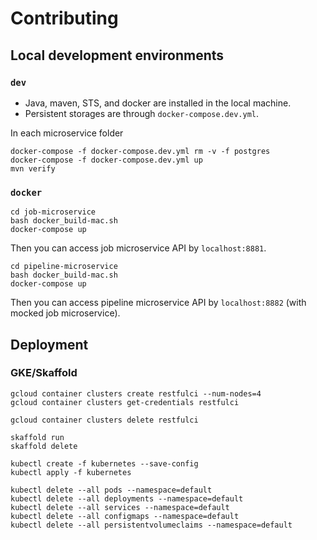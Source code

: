 # Contributing

## Local development environments

### `dev`

* Java, maven, STS, and docker are installed in the local machine.
* Persistent storages are through `docker-compose.dev.yml`.

In each microservice folder

```
docker-compose -f docker-compose.dev.yml rm -v -f postgres
docker-compose -f docker-compose.dev.yml up
mvn verify
```

### `docker`

```
cd job-microservice
bash docker_build-mac.sh
docker-compose up
```

Then you can access job microservice API by `localhost:8881`.

```
cd pipeline-microservice
bash docker_build-mac.sh
docker-compose up
```

Then you can access pipeline microservice API by `localhost:8882` (with mocked job microservice).

## Deployment

### GKE/Skaffold

```
gcloud container clusters create restfulci --num-nodes=4
gcloud container clusters get-credentials restfulci

gcloud container clusters delete restfulci
```

```
skaffold run
skaffold delete
```

```
kubectl create -f kubernetes --save-config
kubectl apply -f kubernetes

kubectl delete --all pods --namespace=default
kubectl delete --all deployments --namespace=default
kubectl delete --all services --namespace=default
kubectl delete --all configmaps --namespace=default
kubectl delete --all persistentvolumeclaims --namespace=default
```
